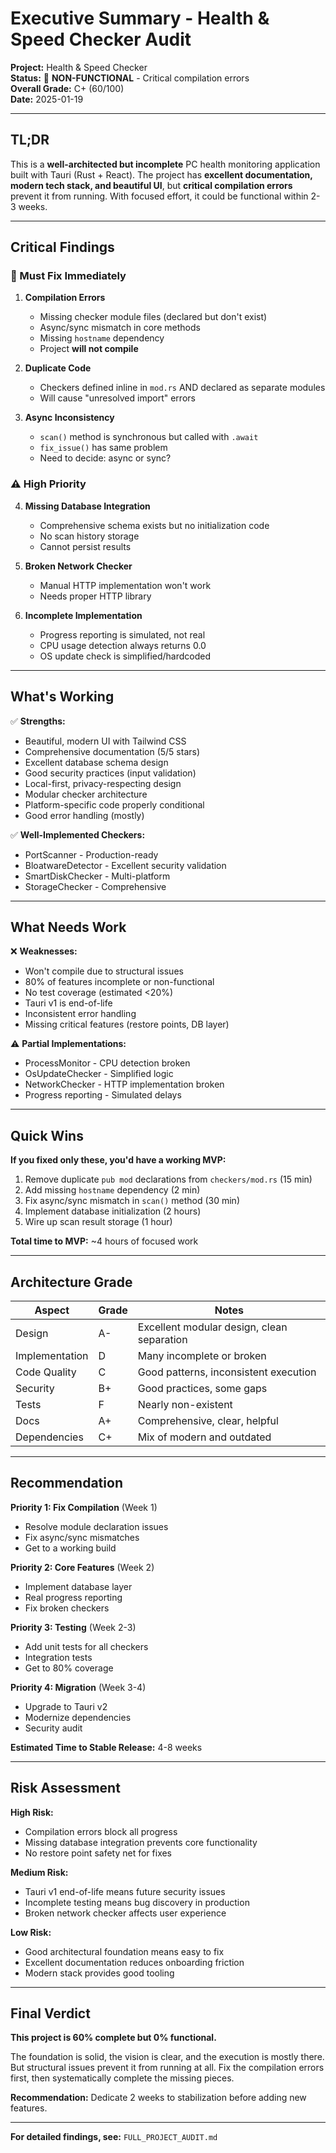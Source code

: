 # Executive Summary - Health & Speed Checker Audit

**Project:** Health & Speed Checker  
**Status:** 🔴 **NON-FUNCTIONAL** - Critical compilation errors  
**Overall Grade:** C+ (60/100)  
**Date:** 2025-01-19

---

## TL;DR

This is a **well-architected but incomplete** PC health monitoring application built with Tauri (Rust + React). The project has **excellent documentation, modern tech stack, and beautiful UI**, but **critical compilation errors** prevent it from running. With focused effort, it could be functional within 2-3 weeks.

---

## Critical Findings

### 🔴 Must Fix Immediately

1. **Compilation Errors**
   - Missing checker module files (declared but don't exist)
   - Async/sync mismatch in core methods
   - Missing `hostname` dependency
   - Project **will not compile**

2. **Duplicate Code**
   - Checkers defined inline in `mod.rs` AND declared as separate modules
   - Will cause "unresolved import" errors

3. **Async Inconsistency**
   - `scan()` method is synchronous but called with `.await`
   - `fix_issue()` has same problem
   - Need to decide: async or sync?

### ⚠️ High Priority

4. **Missing Database Integration**
   - Comprehensive schema exists but no initialization code
   - No scan history storage
   - Cannot persist results

5. **Broken Network Checker**
   - Manual HTTP implementation won't work
   - Needs proper HTTP library

6. **Incomplete Implementation**
   - Progress reporting is simulated, not real
   - CPU usage detection always returns 0.0
   - OS update check is simplified/hardcoded

---

## What's Working

✅ **Strengths:**
- Beautiful, modern UI with Tailwind CSS
- Comprehensive documentation (5/5 stars)
- Excellent database schema design
- Good security practices (input validation)
- Local-first, privacy-respecting design
- Modular checker architecture
- Platform-specific code properly conditional
- Good error handling (mostly)

✅ **Well-Implemented Checkers:**
- PortScanner - Production-ready
- BloatwareDetector - Excellent security validation
- SmartDiskChecker - Multi-platform
- StorageChecker - Comprehensive

---

## What Needs Work

❌ **Weaknesses:**
- Won't compile due to structural issues
- 80% of features incomplete or non-functional
- No test coverage (estimated <20%)
- Tauri v1 is end-of-life
- Inconsistent error handling
- Missing critical features (restore points, DB layer)

⚠️ **Partial Implementations:**
- ProcessMonitor - CPU detection broken
- OsUpdateChecker - Simplified logic
- NetworkChecker - HTTP implementation broken
- Progress reporting - Simulated delays

---

## Quick Wins

**If you fixed only these, you'd have a working MVP:**

1. Remove duplicate `pub mod` declarations from `checkers/mod.rs` (15 min)
2. Add missing `hostname` dependency (2 min)
3. Fix async/sync mismatch in `scan()` method (30 min)
4. Implement database initialization (2 hours)
5. Wire up scan result storage (1 hour)

**Total time to MVP:** ~4 hours of focused work

---

## Architecture Grade

| Aspect | Grade | Notes |
|--------|-------|-------|
| Design | A- | Excellent modular design, clean separation |
| Implementation | D | Many incomplete or broken |
| Code Quality | C | Good patterns, inconsistent execution |
| Security | B+ | Good practices, some gaps |
| Tests | F | Nearly non-existent |
| Docs | A+ | Comprehensive, clear, helpful |
| Dependencies | C+ | Mix of modern and outdated |

---

## Recommendation

**Priority 1: Fix Compilation** (Week 1)
- Resolve module declaration issues
- Fix async/sync mismatches
- Get to a working build

**Priority 2: Core Features** (Week 2)
- Implement database layer
- Real progress reporting
- Fix broken checkers

**Priority 3: Testing** (Week 2-3)
- Add unit tests for all checkers
- Integration tests
- Get to 80% coverage

**Priority 4: Migration** (Week 3-4)
- Upgrade to Tauri v2
- Modernize dependencies
- Security audit

**Estimated Time to Stable Release:** 4-8 weeks

---

## Risk Assessment

**High Risk:**
- Compilation errors block all progress
- Missing database integration prevents core functionality
- No restore point safety net for fixes

**Medium Risk:**
- Tauri v1 end-of-life means future security issues
- Incomplete testing means bug discovery in production
- Broken network checker affects user experience

**Low Risk:**
- Good architectural foundation means easy to fix
- Excellent documentation reduces onboarding friction
- Modern stack provides good tooling

---

## Final Verdict

**This project is 60% complete but 0% functional.** 

The foundation is solid, the vision is clear, and the execution is mostly there. But structural issues prevent it from running at all. Fix the compilation errors first, then systematically complete the missing pieces.

**Recommendation:** Dedicate 2 weeks to stabilization before adding new features.

---

**For detailed findings, see:** `FULL_PROJECT_AUDIT.md`


